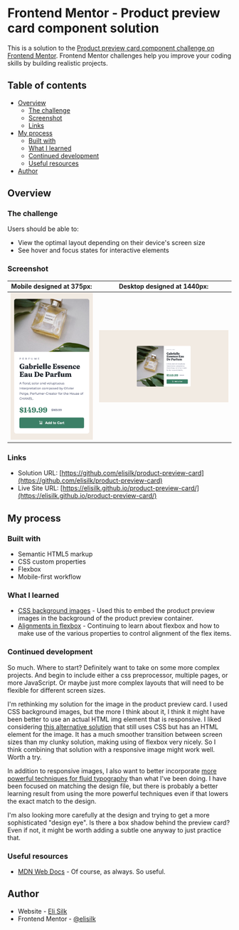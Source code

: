 # Frontend Mentor - Product preview card component solution

This is a solution to the [Product preview card component challenge on Frontend Mentor](https://www.frontendmentor.io/challenges/product-preview-card-component-GO7UmttRfa). Frontend Mentor challenges help you improve your coding skills by building realistic projects.

## Table of contents

- [Overview](#overview)
  - [The challenge](#the-challenge)
  - [Screenshot](#screenshot)
  - [Links](#links)
- [My process](#my-process)
  - [Built with](#built-with)
  - [What I learned](#what-i-learned)
  - [Continued development](#continued-development)
  - [Useful resources](#useful-resources)
- [Author](#author)

## Overview

### The challenge

Users should be able to:

- View the optimal layout depending on their device's screen size
- See hover and focus states for interactive elements

### Screenshot

|  Mobile designed at 375px:   |  Desktop designed at 1440px:  |
| :--------------------------: | :---------------------------: |
| ![](./screenshot-mobile.png) | ![](./screenshot-desktop.png) |

### Links

- Solution URL: [https://github.com/elisilk/product-preview-card](https://github.com/elisilk/product-preview-card)
- Live Site URL: [https://elisilk.github.io/product-preview-card/](https://elisilk.github.io/product-preview-card/)

## My process

### Built with

- Semantic HTML5 markup
- CSS custom properties
- Flexbox
- Mobile-first workflow

### What I learned

- [CSS background images](https://developer.mozilla.org/en-US/docs/Web/CSS/background) - Used this to embed the product preview images in the background of the product preview container.
- [Alignments in flexbox](https://developer.mozilla.org/en-US/docs/Web/CSS/CSS_flexible_box_layout/Aligning_items_in_a_flex_container) - Continuing to learn about flexbox and how to make use of the various properties to control alignment of the flex items.

### Continued development

So much. Where to start? Definitely want to take on some more complex projects. And begin to include either a css preprocessor, multiple pages, or more JavaScript. Or maybe just more complex layouts that will need to be flexible for different screen sizes.

I'm rethinking my solution for the image in the product preview card. I used CSS background images, but the more I think about it, I think it might have been better to use an actual HTML img element that is responsive. I liked considering [this alternative solution](https://www.frontendmentor.io/solutions/mobile-first-html-css-with-flexbox-V5mSfk2iDj) that still uses CSS but has an HTML element for the image. It has a much smoother transition between screen sizes than my clunky solution, making using of flexbox very nicely. So I think combining that solution with a responsive image might work well. Worth a try.

In addition to responsive images, I also want to better incorporate [more powerful techniques for fluid typography](https://www.frontendmentor.io/learning-paths/building-responsive-layouts--z1qCXVqkD/steps/669710ac85c9917334f60eb0/article/read) than what I've been doing. I have been focused on matching the design file, but there is probably a better learning result from using the more powerful techniques even if that lowers the exact match to the design.

I'm also looking more carefully at the design and trying to get a more sophisticated "design eye". Is there a box shadow behind the preview card? Even if not, it might be worth adding a subtle one anyway to just practice that.

### Useful resources

- [MDN Web Docs](https://developer.mozilla.org/en-US/docs/Web) - Of course, as always. So useful.

## Author

- Website - [Eli Silk](https://github.com/elisilk)
- Frontend Mentor - [@elisilk](https://www.frontendmentor.io/profile/elisilk)
